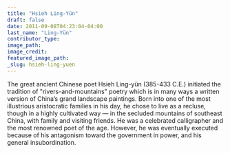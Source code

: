```yaml
---
title: "Hsieh Ling-Yün"
draft: false
date: 2011-09-08T04:23:04-04:00
last_name: "Ling-Yün"
contributor_type:
image_path:
image_credit:
featured_image_path:
_slug: hsieh-ling-yuen
---
```


The great ancient Chinese poet Hsieh Ling-yün (385-433 C.E.) initiated the tradition of "rivers-and-mountains" poetry which is in many ways a written version of China’s grand landscape paintings. Born into one of the most illustrious aristocratic families in his day, he chose to live as a recluse, though in a highly cultivated way –– in the secluded mountains of southeast China, with family and visiting friends. He was a celebrated calligrapher and the most renowned poet of the age. However, he was eventually executed because of his antagonism toward the government in power, and his general insubordination.

